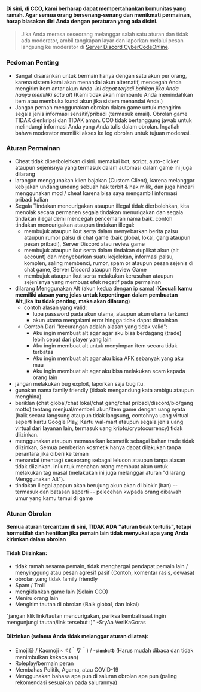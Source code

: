 

#### Di sini, di CCO, kami berharap dapat mempertahankan komunitas yang ramah. Agar semua orang bersenang-senang dan menikmati permainan, harap biasakan diri Anda dengan peraturan yang ada disini.

> Jika Anda merasa seseorang melanggar salah satu aturan dan tidak ada moderator, ambil tangkapan layar dan laporkan melalui pesan langsung ke moderator di [Server  Discord CyberCodeOnline](https://discord.gg/JREx8xz).

### Pedoman Penting
* Sangat disarankan untuk bermain hanya dengan satu akun per orang, karena sistem kami akan menandai akun alternatif, mencegah Anda mengirim item antar akun Anda. *ini dapat terjadi bahkan jika Anda hanya memiliki satu alt* (Kami tidak akan membantu Anda memindahkan item atau membuka kunci akun jika sistem menandai Anda.)
* Jangan pernah menggunakan obrolan dalam game untuk mengirim segala jenis informasi sensitif/pribadi (termasuk email). Obrolan game TIDAK dienkripsi dan TIDAK aman. CCO tidak bertanggung jawab untuk melindungi informasi Anda yang Anda tulis dalam obrolan. Ingatlah bahwa moderator memiliki akses ke log obrolan untuk tujuan moderasi.

### Aturan Permainan
-   Cheat tidak diperbolehkan disini. memakai bot, script, auto-clicker ataupun sejenisnya yang termasuk dalam automasi dalam game ini juga dilarang
-  larangan menggunakan klien bajakan (Custom Client), karena melanggar kebijakan undang undang sebuah hak terbit & hak milik, dan juga hindari menggunakan mod / cheat karena bisa saya mengambil informasi pribadi kalian 
-   Segala Tindakan mencurigakan ataupun illegal tidak dierbolehkan, kita menolak secara permanen segala tindakan menurigakan dan segala tindakan illegal demi mencegah pencemaran nama baik. contoh tindakan mencurigakan ataupun tindakan illegal:
    -   membujuk ataupun ikut serta dalam menyebarkan berita palsu ataupun rumor palsu di chat game (baik global, lokal, gang ataupun pesan pribadi), Server Discord atau review game
    -   membujuk ataupun ikut serta dalam tindakan duplikat akun (alt account) dan menyebarkan suatu kejelekan, informasi palsu, komplen, saling membenci, rumor, spam or ataupun pesan sejenis di chat game, Server Discord ataupun Review Game
    -   membujuk ataupun ikut serta melakukan kerusuhan ataupun sejenisnya yang membuat efek negatif pada permainan
-   dilarang Menggunakan Alt (akun kedua dengan ip sama) (**Kecuali kamu memiliki alasan yang jelas untuk kepentingan dalam pembuatan Alt,jika itu tidak penting, maka akan dilarang**)
    -   contoh alasan yang valid:
        -   lupa password pada akun utama, ataupun akun utama terkunci
        -   akun utama mengalami error hingga tidak dapat dimainkan
    -   Comtoh Dari "kecurangan adalah alasan yang tidak valid":
        -   Aku ingin membuat alt agar agar aku bisa berdagang (trade) lebih cepat dari player yang lain
        -   Aku ingin membuat alt untuk menyimpan item secara tidak terbatas
        -   Aku ingin membuat alt agar aku bisa AFK sebanyak yang aku mau
        -   Aku ingin membuat alt agar aku bisa melakukan scam kepada orang lain
-   jangan melakukan bug exploit, laporkan saja bug itu.
-   gunakan nama family friendly (tidaak mengandung kata ambigu ataupun menghina).
-   beriklan (chat global/chat lokal/chat gang/chat pribadi/discord/bio/gang motto) tentang menjual/membeli akun/item game dengan uang nyata (baik secara langsung ataupun tidak langsung, contohnya uang virtual seperti kartu Google Play, Kartu wal-mart ataupun segala jenis uang virtual dari layanan lain, termasuk uang kripto/cryptocurrency) tidak diizinkan.
-   menggunakan ataupun memasarkan kosmetik sebagai bahan trade tidak diizinkan, Semua pemberian kosmetik hanya dapat dilakukan tanpa perantara jika diberi ke teman
-   menandai (mentag) seseorang sebagai lelucon ataupun tanpa alasan tidak diizinkan. ini untuk menahan orang membuat akun untuk melakukan tag masal (melakukan ini juga melanggar aturan "dilarang Menggunakan Alt").
-   tindakan illegal apapun akan berujung akun akan di blokir (ban) -- termasuk dan batasan seperti -- pelecehan kwpada orang dibawah umur yang kamu temui di game

### Aturan Obrolan
**Semua aturan tercantum di sini, TIDAK ADA "aturan tidak tertulis", tetapi hormatilah dan hentikan jika pemain lain tidak menyukai apa yang Anda kirimkan dalam obrolan**
#### Tidak Diizinkan:  
* tidak ramah sesama pemain, tidak menghargai pendapat pemain lain / menyinggung atau pesan agresif pasif (Contoh, komentar rasis, dewasa) 
* obrolan yang tidak family friendly 
* Spam / Troll 
* mengiklankan game lain (Selain CCO) 
* Meniru orang lain 
* Mengirim tautan di obrolan (Baik global, dan lokal)

"jangan klik link/tautan mencurigakan, periksa kembali saat ingin mengunjungi tautan/link tersebut :)"
-SryAa VeriKaGoras


#### Diizinkan (selama Anda tidak melanggar aturan di atas):
* Emoji😃 / Kaomoji ~ヾ(＾∇＾) / -𝖘𝖙𝖆𝖓𝖉𝖆𝖗𝖉 (Harus mudah dibaca dan tidak menimbulkan kekacauan) 
* Roleplay/bermain peran
* Membahas Politik, Agama, atau COVID-19
* Menggunakan bahasa apa pun di saluran obrolan apa pun (paling rekomendasi sesuaikan pada salurannya) 

